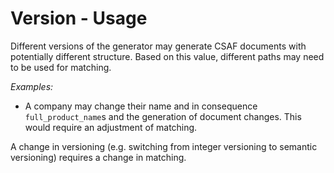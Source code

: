 # Version - Usage

Different versions of the generator may generate CSAF documents with potentially different structure.
Based on this value, different paths may need to be used for matching.

*Examples:*

* A company may change their name and in consequence `full_product_name`s and the generation of document changes.
  This would require an adjustment of matching.

A change in versioning (e.g. switching from integer versioning to semantic versioning) requires a change in matching.

